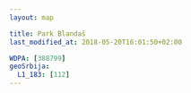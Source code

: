 ```yaml
---
layout: map

title: Park Blandaš
last_modified_at: 2018-05-20T16:01:50+02:00

WDPA: [388799]
geoSrbija:
  L1_183: [112]
---
```

